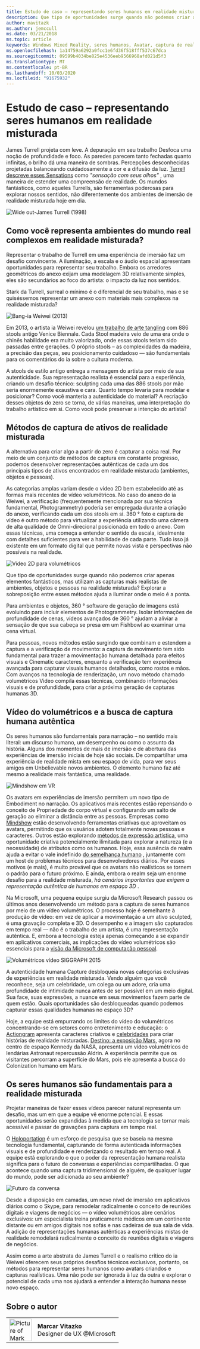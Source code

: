 ```yaml
---
title: Estudo de caso – representando seres humanos em realidade misturada
description: Que tipo de oportunidades surge quando não podemos criar apenas elementos fantásticos, mas utilizam as capturas mais realistas de ambientes, objetos e pessoas na realidade misturada?
author: mavitazk
ms.author: jemccull
ms.date: 03/21/2018
ms.topic: article
keywords: Windows Mixed Reality, seres humanos, Avatar, captura de realidade misturada, vídeo volumétricos
ms.openlocfilehash: 1a14759a6292a0fcc1e6fd36f518fff537c67dca
ms.sourcegitcommit: 09599b4034be825e4536eeb9566968afd021d5f3
ms.translationtype: MT
ms.contentlocale: pt-BR
ms.lasthandoff: 10/03/2020
ms.locfileid: "91675932"
---
```

# <a name="case-study---representing-humans-in-mixed-reality"></a>Estudo de caso – representando seres humanos em realidade misturada

James Turrell projeta com leve. A depuração em seu trabalho Desfoca uma noção de profundidade e foco. As paredes parecem tanto fechadas quanto infinitas, o brilho dá uma maneira de sombras. Percepções desconhecidas projetadas balanceando cuidadosamente a cor e a difusão da luz. [Turrell descreve esses Sensations](https://www.sculpture.org/documents/scmag02/nov02/turrell/turrell.shtml) como *"sensação com seus olhos"* , uma maneira de estender uma compreensão de realidade. Os mundos fantásticos, como aqueles Turrells, são ferramentas poderosas para explorar nossos sentidos, não diferentemente dos ambientes de imersão de realidade misturada hoje em dia.

![Wide out-James Turrell (1998)](../develop/platform-capabilities-and-apis/images/wide-out-james-turrell.jpg)

## <a name="how-do-you-represent-complex-real-world-environments-in-mixed-reality"></a>Como você representa ambientes do mundo real complexos em realidade misturada?

Representar o trabalho de Turrell em uma experiência de imersão faz um desafio convincente. A iluminação, a escala e o áudio espacial apresentam oportunidades para representar seu trabalho. Embora os arredores geométricos do anexo exijam uma modelagem 3D relativamente simples, eles são secundários ao foco do artista: o impacto da luz nos sentidos.

Stark da Turrell, surreal o mínimo é o diferencial de seu trabalho, mas e se quiséssemos representar um anexo com materiais mais complexos na realidade misturada?

![Bang-ia Weiwei (2013)](../develop/platform-capabilities-and-apis/images/bang-ai-weiwie.jpg)

Em 2013, o artista ia Weiwei revelou [um trabalho de arte tangling](https://www.designboom.com/art/ai-weiwei-bang-installation-at-venice-art-biennale-2013/) com 886 stools antigo Venice Biennale. Cada Stool madeira veio de uma era onde o chinês habilidade era muito valorizado, onde essas stools teriam sido passadas entre gerações. O próprio stools – as complexidades da madeira, a precisão das peças, seu posicionamento cuidadoso — são fundamentais para os comentários do ia sobre a cultura moderna.

A stools de estilo antigo entrega a mensagem do artista por meio de sua autenticidade. Sua representação realista é essencial para a experiência, criando um desafio técnico: sculpting cada uma das 886 stools por mão seria enormemente exaustiva e cara. Quanto tempo levaria para modelar e posicionar? Como você manteria a autenticidade do material? A recriação desses objetos do zero se torna, de várias maneiras, uma interpretação do trabalho artístico em si. Como você pode preservar a intenção do artista?

## <a name="methods-of-capturing-mixed-reality-assets"></a>Métodos de captura de ativos de realidade misturada

A alternativa para criar algo a partir do zero é capturar a coisa real. Por meio de um conjunto de métodos de captura em constante progresso, podemos desenvolver representações autênticas de cada um dos principais tipos de ativos encontrados em realidade misturada (ambientes, objetos e pessoas).

As categorias amplas variam desde o vídeo 2D bem estabelecido até as formas mais recentes de vídeo volumétricos. No caso do anexo do ia Weiwei, a verificação (frequentemente mencionada por sua técnica fundamental, Photogrammetry) poderia ser empregada durante a criação do anexo, verificando cada um dos stools em si. 360 ° foto e captura de vídeo é outro método para virtualizar a experiência utilizando uma câmera de alta qualidade de Omni-direcional posicionada em todo o anexo. Com essas técnicas, uma começa a entender o sentido da escala, idealmente com detalhes suficientes para ver a habilidade de cada parte. Tudo isso já existente em um formato digital que permite novas vista e perspectivas não possíveis na realidade.

![Vídeo 2D para volumétricos](../develop/platform-capabilities-and-apis/images/2d-to-volumetric-video.png)

Que tipo de oportunidades surge quando não podemos criar apenas elementos fantásticos, mas utilizam as capturas mais realistas de ambientes, objetos e pessoas na realidade misturada? Explorar a sobreposição entre esses métodos ajuda a iluminar onde o meio é a ponta.

Para ambientes e objetos, 360 ° software de geração de imagens está evoluindo para incluir elementos de Photogrammetry. Isolar informações de profundidade de cenas, vídeos avançados de 360 ° ajudam a aliviar a sensação de que sua cabeça se presa em um Fishbowl ao examinar uma cena virtual.

Para pessoas, novos métodos estão surgindo que combinam e estendem a captura e a verificação de movimento: a captura de movimento tem sido fundamental para trazer a movimentação humana detalhada para efeitos visuais e Cinematic caracteres, enquanto a verificação tem experiência avançada para capturar visuais humanos detalhados, como rostos e mãos. Com avanços na tecnologia de renderização, um novo método chamado volumétricos Video compila essas técnicas, combinando informações visuais e de profundidade, para criar a próxima geração de capturas humanas 3D.

## <a name="volumetric-video-and-the-pursuit-of-authentic-human-capture"></a>Vídeo do volumétricos e a busca de captura humana autêntica

Os seres humanos são fundamentais para narração – no sentido mais literal: um discurso humano, um desempenho ou como o assunto da história. Alguns dos momentos de mais de imersão e de abertura das experiências de imersão iniciais de hoje são sociais. De compartilhar uma experiência de realidade mista em seu espaço de vida, para ver seus amigos em Unbelievable novos ambientes. O elemento humano faz até mesmo a realidade mais fantástica, uma realidade.

![Mindshow em VR](../develop/platform-capabilities-and-apis/images/mindshow-in-vr-640px.jpg)

Os avatars em experiências de imersão permitem um novo tipo de Embodiment no narração. Os aplicativos mais recentes estão repensando o conceito de Propriedade do corpo virtual e configurando um salto de geração ao eliminar a distância entre as pessoas. Empresas como [Mindshow](https://mindshow.com/) estão desenvolvendo ferramentas criativas que aproveitam os avatars, permitindo que os usuários adotem totalmente novas pessoas e caracteres. Outros estão explorando [métodos de expressão artística](https://en.wikipedia.org/wiki/Uncanny_valley), uma oportunidade criativa potencialmente ilimitada para explorar a natureza (e a necessidade) de atributos como os humanos. Hoje, essa ausência de realm ajuda a evitar o vale indefinido [do semelhança humano](https://en.wikipedia.org/wiki/Uncanny_valley) , juntamente com um host de problemas técnicos para desenvolvedores diários. Por esses motivos (e mais), é muito provável que os avatars não realísticos se tornem o padrão para o futuro próximo. E ainda, embora o realm seja um enorme desafio para a realidade misturada, *há cenários importantes que exigem a representação autêntica de humanos em espaço 3D* .

Na Microsoft, uma pequena equipe surgiu da Microsoft Research passou os últimos anos desenvolvendo um método para a captura de seres humanos por meio de um vídeo volumétricos. O processo hoje é semelhante à produção de vídeo: em vez de aplicar a movimentação a um ativo sculpted, é uma gravação completa e 3D. O desempenho e a imagem são capturados em tempo real — não é o trabalho de um artista, é uma representação autêntica. E, embora a tecnologia esteja apenas começando a se expandir em aplicativos comerciais, as implicações do vídeo volumétricos são essenciais para a [visão da Microsoft de computação pessoal](https://www.youtube.com/watch?v=tcyj-_IEWt8).

![Volumétricos vídeo SIGGRAPH 2015](../develop/platform-capabilities-and-apis/images/volumetric-video-siggraph-2015.gif)

A autenticidade humana Capture desbloqueia novas categorias exclusivas de experiências em realidade misturada. Vendo alguém que você reconhece, seja um celebridade, um colega ou um adore, cria uma profundidade de intimidade nunca antes de ser possível em um meio digital. Sua face, suas expressões, a nuance em seus movimentos fazem parte de quem estão. Quais oportunidades são desbloqueadas quando podemos capturar essas qualidades humanas no espaço 3D?

Hoje, a equipe está empurrando os limites do vídeo do volumétricos concentrando-se em setores como entretenimento e educação: o [Actiongram](https://www.microsoft.com/p/actiongram/9nblggh5ftmt) apresenta caracteres criativos e [celebridades](https://www.youtube.com/watch?v=BwWueXlsOrA) para criar histórias de realidade misturadas. [Destino: a exposição Mars](https://www.jpl.nasa.gov/news/news.php?feature=6220), agora no centro de espaço Kennedy da NASA, apresenta um vídeo volumétricos de lendárias Astronaut repercussão Aldrin. A experiência permite que os visitantes percorram a superfície do Mars, pois ele apresenta a busca do Colonization humano em Mars.

## <a name="humans-are-fundamental-to-mixed-reality"></a>Os seres humanos são fundamentais para a realidade misturada

Projetar maneiras de fazer esses vídeos parecer natural representa um desafio, mas um em que a equipe vê enorme potencial. E essas oportunidades serão expandidas à medida que a tecnologia se tornar mais acessível e passar de gravações para captura em tempo real.

O [Holoportation](https://www.microsoft.com/research/project/holoportation-3/) é um esforço de pesquisa que se baseia na mesma tecnologia fundamental, capturando de forma autenticada informações visuais e de profundidade e renderizando o resultado em tempo real. A equipe está explorando o que o poder da representação humana realista significa para o futuro de conversas e experiências compartilhadas. O que acontece quando uma captura tridimensional de alguém, de qualquer lugar do mundo, pode ser adicionada ao seu ambiente?

![Futuro da conversa](../develop/platform-capabilities-and-apis/images/girl-with-dress.jpg)

Desde a disposição em camadas, um novo nível de imersão em aplicativos diários como o Skype, para remodelar radicalmente o conceito de reuniões digitais e viagens de negócios — o vídeo volumétricos abre cenários exclusivos: um especialista treina praticamente médicos em um continente distante ou em amigos digitais nos sofás e nas cadeiras de sua sala de vida. A adição de representações humanas autênticas a experiências mistas de realidade remodelará radicalmente o conceito de reuniões digitais e viagens de negócios.

Assim como a arte abstrata de James Turrell e o realismo crítico do ia Weiwei oferecem seus próprios desafios técnicos exclusivos, portanto, os métodos para representar seres humanos como avatars criandos e capturas realísticas. Uma não pode ser ignorada à luz da outra e explorar o potencial de cada uma nos ajudará a entender a interação humana nesse novo espaço.

## <a name="about-the-author"></a>Sobre o autor

<table style="border-collapse:collapse" padding-left="0px">
<tr>
<td style="border-style: none" width="60"><img alt="Picture of Mark Vitazko" width="60" height="60" src="images/mark-vitazko.jpg"></td>
<td style="border-style: none"><b>Marcar Vitazko</b><br>Designer de UX @Microsoft</td>
</tr>
</table>
